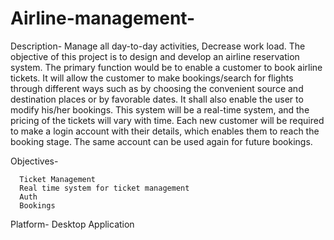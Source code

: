 # Airline-management-

Description-
        Manage all day-to-day activities, Decrease work load.
        The objective of this project is to design and develop an airline reservation system. 
        The primary function would be to enable a customer to book airline tickets. 
        It will allow the customer to make bookings/search for flights through different ways such as by choosing the convenient source and destination places or by 
        favorable dates.
        It shall also enable the user to modify his/her bookings.
        This system will be a real-time system, and the pricing of the tickets will vary with time.
        Each new customer will be required to make a login account with their details, which enables them to reach the booking stage.
        The same account can be used again for future bookings.

Objectives-

      Ticket Management
      Real time system for ticket management
      Auth
      Bookings
Platform-
      Desktop Application
